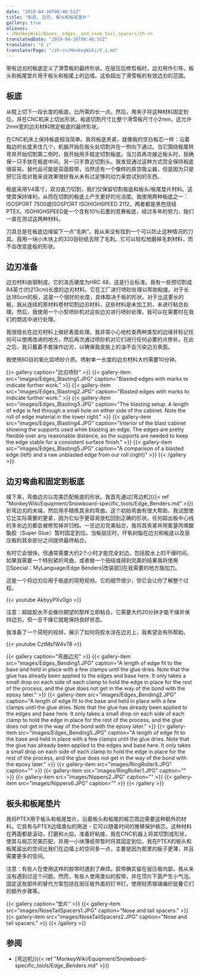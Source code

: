```yaml
---
date: "2019-04-16T08:46:51Z"
title: "板底, 边刃, 板头和板尾垫片"
gallery: true
aliases:
- /MonkeyWiki/Bases__edges__and_nose_tail_spacers/zh-cn
translatedDate: "2019-04-16T08:46:51Z"
translator: "X z"
translatorPage: "/zh-cn/MonkeyWiki/X_z.md"
---
```

带有边刃的板底定义了滑雪板的最终形状。在层压后修剪板时，边刃用作引导。板头和板尾垫片用于板头和板尾上的边墙。这些超出了滑雪板的有效边刃的范围。
 

## 板底

 
从辊上切下一段长度的板底，比所需的长一点。然后，用夹子将这种材料固定到位，并在CNC机床上切出形状。板底切割尺寸比整个滑雪板尺寸小2mm。这允许2mm宽的边刃材料限定板底的最终形状。

在CNC机床上保持板底相当简单。我将板底夹紧，就像我的空白板芯一样：沿着每边的长度夹住几个。机器开始在板头处切割并在一侧向下通过。当它围绕板尾转弯并开始切割第二侧时，我开始用手稳定切割板底。当刀具再次接近板头时，我确保一只手放在板底中间，另一只手靠近切割头。我发现通过这种方式完全保持板底很容易。替代品可能是双面胶带，当然还有一个像样的真空吸尘器，但是因为只是把它压低对我来说效果很好我从未有过足够的动力来尝试别的东西。 

板底采用1/4英寸，双刃直刀切割，我们仅保留切割板底和板头/板尾垫片材料。这使其保持锋利，从而在切割的板底上产生更好的光洁度。我使用两种板底之一：ISOSPORT 7500或ISOSPORT ISOHIGHSPEED 2112，两者都是黑色烧结PTEX。ISOHIGHSPEED是一个含有10％石墨的竞赛板底，经过多年的努力，我们一直在测试这两种材料。

刀具总是在板底边缘留下一点“毛刺”。我从来没有找到一个可以防止这种情况的刀具。我用一块小木块上的320目砂纸去除了毛刺。它可以轻松地磨掉毛刺材料，而不会改变底板的形状。


## 边刃准备

 
边刃材料由钢制成。它的洛氏硬度为HRC 48，这是行业标准。我有一些预切割成84英寸(约213cm)长度的边刃材料。它在工厂进行喷砂处理以帮助粘接。对于长达185cm的板，这是一个很好的长度，具体取决于板的形状。对于比这更长的板，我从连续的原材料卷材切割边刃材料，这些材料是未加工的，未进行粘合处理。然后，我使用一个小型喷砂机对这些边刃进行喷砂处理，我可以在需要时在我们的商店中进行处理。

我很擅长在边刃材料上做好表面处理。我非常小心地检查两种类型的边缘并标记任何可以使用改进的地方，然后再次通过喷砂机对它们进行任何必要的点修补。在此之后，我只戴着手套操作边刃，以确保我皮肤上的油不会污染边刃表面。

我使用60目的氧化铝喷砂介质。喷射单一长度的边刃材料大约需要10分钟。


{{< gallery  caption="边刃喷砂" >}}
{{< gallery-item src="images/Edges_Blasting1.JPG" caption="Blasted edges with marks to indicate further work." >}}
{{< gallery-item src="images/Edges_Blasting2.JPG" caption="Blasted edges with marks to indicate further work." >}}
{{< gallery-item src="images/Edges_Blasting3.JPG" caption="The blasting setup. A length of edge is fed through a small hole on either side of the cabinet. Note the roll of edge material in the lower right." >}}
{{< gallery-item src="images/Edges_Blasting4.JPG" caption="Interior of the blast cabinet showing the supports used while blasting an edge. The edges are pretty flexible over any reasonable distance, so the supports are needed to keep the edge stable for a consistent surface finish." >}}
{{< gallery-item src="images/Edges_Blasting5.JPG" caption="A comparison of a blasted edge (left) and a raw unblasted edge from our roll (right)" >}}
{{< /gallery >}}



## 边刃弯曲和固定到板底

 
接下来，弯曲边刃以完美匹配板底的形状。我首先通过[弯边机]({{< ref "MonkeyWiki/Equipment/Snowboard-specific_tools/Edge_Benders.md" >}})折弯边刃的末端，然后用手精练其余的弯曲。这个初始弯曲有很大帮助，我试图使它比实际需要的更紧，因为它似乎更容易放松回到正确的形状。任何超出板中心线的多余边刃都会被修剪掉并归档。一旦边刃完美贴合，我将其夹紧并用氰基丙烯酸酯胶（Super Glue）暂时固定到位。当板层压时，环氧树脂在边刃和板底以及层压板的其余部分之间提供最终粘合。

有时它会很快，但通常需要大约2个小时才能完全封边，包括胶水上的干燥时间。如果我需要一个特别紧的弯曲，或者做一个扭结或得到完美的结果我将使用[[Special：MyLanguage/Edge Benders|改装钳]]在我需要的地方施加力。

这是一个将边刃应用于板底的简短视频。它的细节很少，但它会让你了解整个过程。

{{< youtube AkbyyPXv0go >}}

注意：超级胶水不会像你期望的那样立即粘合。它需要大约20分钟才能干燥并保持边刃，但一旦干燥它就能保持良好状态。 

我准备了一个简短的视频，展示了如何将胶水涂在边刃上，我希望会有所帮助。

{{< youtube CztMsfW4v78 >}}


{{< gallery  caption="弯曲边刃" >}}
{{< gallery-item src="images/Edges_Bending1.JPG" caption="A length of edge fit to the base and held in place with a few clamps until the glue dries. Note that the glue has already been applied to the edges and base here. It only takes a small drop on each side of each clamp to hold the edge in place for the rest of the process, and the glue does not get in the way of the bond with the epoxy later." >}}
{{< gallery-item src="images/Edges_Bending2.JPG" caption="A length of edge fit to the base and held in place with a few clamps until the glue dries. Note that the glue has already been applied to the edges and base here. It only takes a small drop on each side of each clamp to hold the edge in place for the rest of the process, and the glue does not get in the way of the bond with the epoxy later." >}}
{{< gallery-item src="images/Edges_Bending5.JPG" caption="A length of edge fit to the base and held in place with a few clamps until the glue dries. Note that the glue has already been applied to the edges and base here. It only takes a small drop on each side of each clamp to hold the edge in place for the rest of the process, and the glue does not get in the way of the bond with the epoxy later." >}}
{{< gallery-item src="images/RingRoller5.JPG" caption="" >}}
{{< gallery-item src="images/RingRoller1.JPG" caption="" >}}
{{< gallery-item src="images/Nippers2.JPG" caption="" >}}
{{< gallery-item src="images/Nippers6.JPG" caption="" >}}
{{< /gallery >}}



## 板头和板尾垫片

 
我将PTEX用于板头和板尾垫片。沿着板头和板尾的板芯周边需要这种额外的材料。它具有与PTEX边墙类似的用途 - 它可以随着时间的推移保护板芯。这种材料在两面都是滚动，打磨和火焰，准备好粘接。我在CNC机器上将其切割成形状，使其与板芯完美匹配，并用一小块薄纸带暂时将其固定到位。我在PTEX的板头和板尾留出的空间比我们在边墙上的空间多一点，主要是因为那里的板子更薄，并且需要更多的空间。

注意：有些人在使用这样的胶带时遇到了麻烦。胶带确实留在层压板内部，我从来没有遇到过这个问题。然而，有些人使用类似的胶带，并在顶片下面产生小气泡。固定这些部件的替代方案包括在层压板外面的钉书钉，使用轻质玻璃编织层叠它们的额外步骤等。

{{< gallery  caption="垫片" >}}
{{< gallery-item src="images/NoseTailSpacers1.JPG" caption="Nose and tail spacers." >}}
{{< gallery-item src="images/NoseTailSpacers2.JPG" caption="Nose and tail spacers." >}}
{{< /gallery >}}



## 参阅

- [弯边机]({{< ref "MonkeyWiki/Equipment/Snowboard-specific_tools/Edge_Benders.md" >}})

